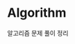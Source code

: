 # Algorithm
알고리즘 문제 풀이 정리

<!--
## 커밋 규칙
### Format

#### {Keyword}: [{#Issue}] {출처} {난이도} {제목}
- 레포지토리 내 Issues에 문제와 관련한 자료구조/알고리즘 이슈 추가
- 문제 Commit 시 관련 이슈 넘버 태그 

### Keyword
- `solve`: 풀이에 성공한 새 문제 추가
- `fail`: 풀이에 실패한 새 문제 추가
- `improve`: 새로운 성공 풀이를 추가한 문제
- `docs`: readme 등 문서 수정
*/


## 이전 카테고리

***2021.9.17까지의 문제 풀이 내용 정리, 이후 내역은 ISSUE를 통해 자료구조/알고리즘 별 카테고리화**

### 📁 [HackerRank](https://github.com/eeeesong/Algorithm/wiki/📁-HackerRank)

### 📁 [LeetCode](https://github.com/eeeesong/Algorithm/wiki/📁-LeetCode)

### 📁 [백준](https://github.com/eeeesong/Algorithm/wiki/📁-백준)

### 📁 [프로그래머스](https://github.com/eeeesong/Algorithm/wiki/📁-프로그래머스)
-->
